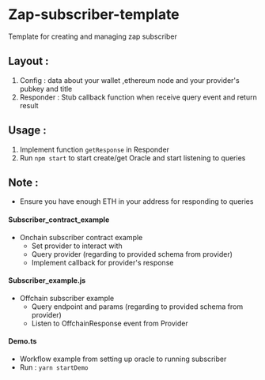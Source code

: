 # Zap-subscriber-template

Template for creating and managing zap subscriber

## Layout :

1. Config : data about your wallet ,ethereum node and your provider's pubkey and title
2. Responder :  Stub callback function when receive query event and return result

## Usage :

1. Implement function `getResponse` in Responder
2. Run `npm start` to start create/get Oracle and start listening to queries   

## Note :

- Ensure you have enough ETH in your address for responding to queries


#### Subscriber_contract_example

- Onchain subscriber contract example
    + Set provider to interact with
    + Query provider (regarding to provided schema from provider)
    + Implement callback for provider's response

#### Subscriber_example.js

- Offchain subscriber example
    + Query endpoint and params (regarding to provided schema from provider)
    + Listen to OffchainResponse event from Provider

#### Demo.ts
- Workflow example from setting up oracle to running subscriber
- Run : `yarn startDemo`
